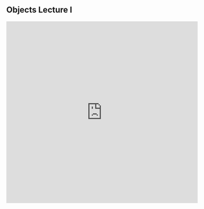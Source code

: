 ## Objects Lecture I

<iframe src="https://player.vimeo.com/video/208200333" width="100%" height="480" frameborder="0" webkitallowfullscreen mozallowfullscreen allowfullscreen></iframe>
